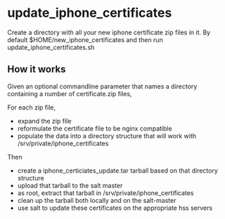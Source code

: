 update_iphone_certificates
==========================

Create a directory with all your new iphone certificate zip files in it.
By default $HOME/new_iphone_certificates and then run update_iphone_certificates.sh

How it works
------------

Given an optional commandline parameter that names a directory containing a number of
certificate.zip files,

For each zip file,

- expand the zip file
- reformulate the certificate file to be nginx compatible
- populate the data into a directory structure that will work with /srv/private/iphone_certificates

Then

- create a iphone_certiciates_update.tar tarball based on that directory structure
- upload that tarball to the salt master
- as root, extract that tarball in /srv/private/iphone_certificates
- clean up the tarball both locally and on the salt-master
- use salt to update these certificates on the appropriate hss servers
